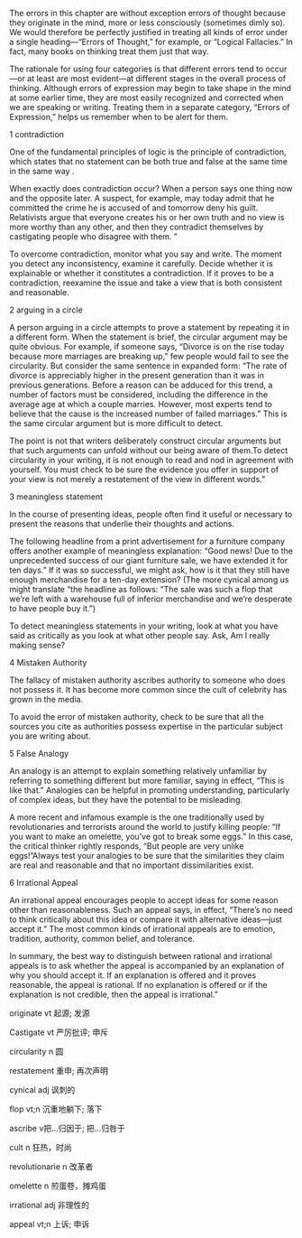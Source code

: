 

The errors in this chapter are without exception errors of thought because they originate in the mind, more or less consciously (sometimes dimly so). We would therefore be perfectly justified in treating all kinds of error under a single heading—“Errors of Thought,” for example, or “Logical Fallacies.” In fact, many books on thinking treat them just that way.

The rationale for using four categories is that different errors tend to occur—or at least are most evident—at different stages in the overall process of thinking. Although errors of expression may begin to take shape in the mind at some earlier time, they are most easily recognized and corrected when we are speaking or writing. Treating them in a separate category, “Errors of Expression,” helps us remember when to be alert for them.

1 contradiction

One of the fundamental principles of logic is the principle of contradiction, which states that no statement can be both true and false at the same time in the same way . 

When exactly does contradiction occur? When a person says one thing now and the opposite later. A suspect, for example, may today admit that he committed the crime he is accused of and tomorrow deny his guilt. Relativists argue that everyone creates his or her own truth and no view is more worthy than any other, and then they contradict themselves by castigating people who disagree with them. ”

To overcome contradiction, monitor what you say and write. The moment you detect any inconsistency, examine it carefully. Decide whether it is explainable or whether it constitutes a contradiction. If it proves to be a contradiction, reexamine the issue and take a view that is both consistent and reasonable.

2 arguing in a circle

A person arguing in a circle attempts to prove a statement by repeating it in a different form. When the statement is brief, the circular argument may be quite obvious. For example, if someone says, “Divorce is on the rise today because more marriages are breaking up,” few people would fail to see the circularity. But consider the same sentence in expanded form: “The rate of divorce is appreciably higher in the present generation than it was in previous generations. Before a reason can be adduced for this trend, a number of factors must be considered, including the difference in the average age at which a couple marries. However, most experts tend to believe that the cause is the increased number of failed marriages.” This is the same circular argument but is more difficult to detect.

The point is not that writers deliberately construct circular arguments but that such arguments can unfold without our being aware of them.To detect circularity in your writing, it is not enough to read and nod in agreement with yourself. You must check to be sure the evidence you offer in support of your view is not merely a restatement of the view in different words.”

3 meaningless statement

In the course of presenting ideas, people often find it useful or necessary to present the reasons that underlie their thoughts and actions. 

The following headline from a print advertisement for a furniture company offers another example of meaningless explanation: “Good news! Due to the unprecedented success of our giant furniture sale, we have extended it for ten days.” If it was so successful, we might ask, how is it that they still have enough merchandise for a ten-day extension? (The more cynical among us might translate “the headline as follows: “The sale was such a flop that we’re left with a warehouse full of inferior merchandise and we’re desperate to have people buy it.”)

To detect meaningless statements in your writing, look at what you have said as critically as you look at what other people say. Ask, Am I really making sense?

4 Mistaken Authority

The fallacy of mistaken authority ascribes authority to someone who does not possess it. It has become more common since the cult of celebrity has grown in the media.

To avoid the error of mistaken authority, check to be sure that all the sources you cite as authorities possess expertise in the particular subject you are writing about.

5 False Analogy

An analogy is an attempt to explain something relatively unfamiliar by referring to something different but more familiar, saying in effect, “This is like that.” Analogies can be helpful in promoting understanding, particularly of complex ideas, but they have the potential to be misleading. 

A more recent and infamous example is the one traditionally used by revolutionaries and terrorists around the world to justify killing people: “If you want to make an omelette, you’ve got to break some eggs.” In this case, the critical thinker rightly responds, “But people are very unlike eggs!”Always test your analogies to be sure that the similarities they claim are real and reasonable and that no important dissimilarities exist.

6 Irrational Appeal

An irrational appeal encourages people to accept ideas for some reason other than reasonableness. Such an appeal says, in effect, “There’s no need to think critically about this idea or compare it with alternative ideas—just accept it.” The most common kinds of irrational appeals are to emotion, tradition, authority, common belief, and tolerance.

In summary, the best way to distinguish between rational and irrational appeals is to ask whether the appeal is accompanied by an explanation of why you should accept it. If an explanation is offered and it proves reasonable, the appeal is rational. If no explanation is offered or if the explanation is not credible, then the appeal is irrational.”



originate vt 起源; 发源

Castigate  vt 严厉批评; 申斥

circularity n 圆

restatement 重申; 再次声明

cynical adj 讽刺的

flop vt;n  沉重地躺下; 落下

ascribe v把…归因于; 把…归咎于

cult n 狂热，时尚

revolutionarie n 改革者

omelette n 煎蛋卷，摊鸡蛋

irrational adj 非理性的

appeal vt;n  上诉; 申诉





